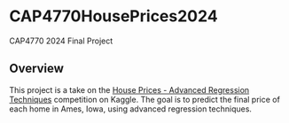 # CAP4770HousePrices2024
CAP4770 2024 Final Project

## Overview
This project is a take on the [House Prices - Advanced Regression Techniques](https://www.kaggle.com/c/house-prices-advanced-regression-techniques/overview) competition on Kaggle. The goal is to predict the final price of each home in Ames, Iowa, using advanced regression techniques.
